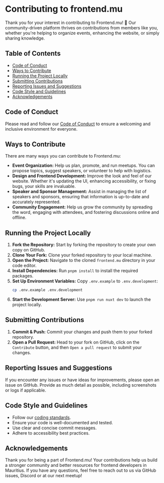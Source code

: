 <!-- omit in toc -->
# Contributing to frontend.mu

Thank you for your interest in contributing to Frontend.mu! 🎉
Our community-driven platform thrives on contributions from members like you, whether you're helping
to organize events, enhancing the website, or simply sharing knowledge.

<!-- omit in toc -->
## Table of Contents

- [Code of Conduct](#code-of-conduct)
- [Ways to Contribute](#ways-to-contribute)
- [Running the Project Locally](#running-the-project-locally)
- [Submitting Contributions](#submitting-contributions)
- [Reporting Issues and Suggestions](#reporting-issues-and-suggestions)
- [Code Style and Guidelines](#code-style-and-guidelines)
- [Acknowledgements](#acknowledgements)

## Code of Conduct

Please read and follow our [Code of Conduct](CODE_OF_CONDUCT.md) to ensure a welcoming and inclusive environment for everyone.

## Ways to Contribute

There are many ways you can contribute to Frontend.mu:

- **Event Organization:** Help us plan, promote, and run meetups. You can propose topics, suggest speakers, or volunteer to help with logistics.
- **Design and Frontend Development:** Improve the look and feel of our website. Whether it's updating the UI, enhancing accessibility, or fixing bugs, your skills are invaluable.
- **Speaker and Sponsor Management:** Assist in managing the list of speakers and sponsors, ensuring that information is up-to-date and accurately represented.
- **Community Engagement:** Help us grow the community by spreading the word, engaging with attendees, and fostering discussions online and offline.

## Running the Project Locally

1. **Fork the Repository:** Start by forking the repository to create your own copy on GitHub.
2. **Clone Your Fork:** Clone your forked repository to your local machine.
3. **Open the Project:** Navigate to the cloned `frontend.mu` directory in your code editor.
4. **Install Dependencies:** Run `pnpm install` to install the required packages.
5. **Set Up Environment Variables:** Copy `.env.example` to `.env.development`:
   ```bash
   cp .env.example .env.development
   ```
5. **Start the Development Server:** Use `pnpm run nuxt dev` to launch the project locally.

## Submitting Contributions

1. **Commit & Push:** Commit your changes and push them to your forked repository.
2. **Open a Pull Request:** Head to your fork on GitHub, click on the `Contribute` button, and then `Open a pull request` to submit your changes.

## Reporting Issues and Suggestions

If you encounter any issues or have ideas for improvements, please open an issue on GitHub.
Provide as much detail as possible, including screenshots or logs if applicable.

## Code Style and Guidelines

- Follow our [coding standards](CODING_GUIDELINES.md).
- Ensure your code is well-documented and tested.
- Use clear and concise commit messages.
- Adhere to accessibility best practices.

## Acknowledgements

Thank you for being a part of Frontend.mu! Your contributions help us build a stronger community and better resources for frontend developers in Mauritius.
If you have any questions, feel free to reach out to us via GitHub issues, Discord or at our next meetup!
